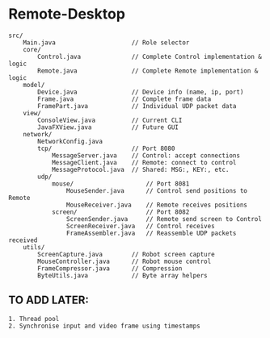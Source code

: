 # Remote-Desktop


    src/
        Main.java                     // Role selector
        core/
            Control.java              // Complete Control implementation & logic
            Remote.java               // Complete Remote implementation & logic
        model/
            Device.java               // Device info (name, ip, port)
            Frame.java                // Complete frame data
            FramePart.java            // Individual UDP packet data
        view/
            ConsoleView.java          // Current CLI
            JavaFXView.java           // Future GUI
        network/
            NetworkConfig.java
            tcp/                      // Port 8080
                MessageServer.java    // Control: accept connections
                MessageClient.java    // Remote: connect to control
                MessageProtocol.java  // Shared: MSG:, KEY:, etc.
            udp/
                mouse/		              // Port 8081
                    MouseSender.java      // Control send positions to Remote
                    MouseReceiver.java    // Remote receives positions
                screen/                   // Port 8082
                    ScreenSender.java     // Remote send screen to Control
                    ScreenReceiver.java   // Control receives
                    FrameAssembler.java   // Reassemble UDP packets received
        utils/
            ScreenCapture.java        // Robot screen capture
            MouseController.java      // Robot mouse control
            FrameCompressor.java      // Compression
            ByteUtils.java            // Byte array helpers


## TO ADD LATER:
	1. Thread pool
	2. Synchronise input and video frame using timestamps
